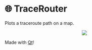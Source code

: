 # 🌐 TraceRouter
Plots a traceroute path on a map.

<p align="center">
  
  <img src="https://i.imgur.com/CmsYPLm.gif"/>
  
</p>

Made with <a href="https://www.qt.io/">Qt</a>!
